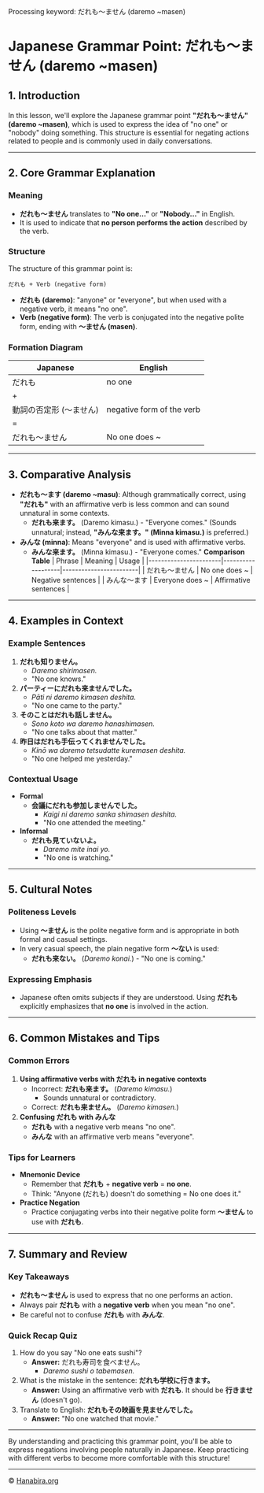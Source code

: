 Processing keyword: だれも～ません (daremo ~masen)
# Japanese Grammar Point: だれも～ません (daremo ~masen)

## 1. Introduction
In this lesson, we'll explore the Japanese grammar point **"だれも～ません" (daremo ~masen)**, which is used to express the idea of "no one" or "nobody" doing something. This structure is essential for negating actions related to people and is commonly used in daily conversations.

---
## 2. Core Grammar Explanation
### Meaning
- **だれも～ません** translates to **"No one..."** or **"Nobody..."** in English.
- It is used to indicate that **no person performs the action** described by the verb.
### Structure
The structure of this grammar point is:
```plaintext
だれも + Verb (negative form)
```
- **だれも (daremo)**: "anyone" or "everyone", but when used with a negative verb, it means "no one".
- **Verb (negative form)**: The verb is conjugated into the negative polite form, ending with **～ません (masen)**.
### Formation Diagram
| Japanese             | English                      |
|----------------------|------------------------------|
| だれも                | no one                        |
| +                    |                              |
| 動詞の否定形 (～ません) | negative form of the verb     |
| =                    |                              |
| だれも～ません          | No one does ~                |
---
## 3. Comparative Analysis
- **だれも～ます (daremo ~masu)**: Although grammatically correct, using **"だれも"** with an affirmative verb is less common and can sound unnatural in some contexts.
  - **だれも来ます。** (Daremo kimasu.) - "Everyone comes." (Sounds unnatural; instead, **"みんな来ます。" (Minna kimasu.)** is preferred.)
- **みんな (minna)**: Means "everyone" and is used with affirmative verbs.
  - **みんな来ます。** (Minna kimasu.) - "Everyone comes."
**Comparison Table**
| Phrase                | Meaning           | Usage                  |
|-----------------------|-------------------|------------------------|
| だれも～ません          | No one does ~     | Negative sentences     |
| みんな～ます            | Everyone does ~   | Affirmative sentences  |
---
## 4. Examples in Context
### Example Sentences
1. **だれも知りません。**
   - *Daremo shirimasen.*
   - "No one knows."
2. **パーティーにだれも来ませんでした。**
   - *Pāti ni daremo kimasen deshita.*
   - "No one came to the party."
3. **そのことはだれも話しません。**
   - *Sono koto wa daremo hanashimasen.*
   - "No one talks about that matter."
4. **昨日はだれも手伝ってくれませんでした。**
   - *Kinō wa daremo tetsudatte kuremasen deshita.*
   - "No one helped me yesterday."
### Contextual Usage
- **Formal**
  - **会議にだれも参加しませんでした。**
    - *Kaigi ni daremo sanka shimasen deshita.*
    - "No one attended the meeting."
- **Informal**
  - **だれも見ていないよ。**
    - *Daremo mite inai yo.*
    - "No one is watching."
---
## 5. Cultural Notes
### Politeness Levels
- Using **～ません** is the polite negative form and is appropriate in both formal and casual settings.
- In very casual speech, the plain negative form **～ない** is used:
  - **だれも来ない。** (*Daremo konai.*) - "No one is coming."
### Expressing Emphasis
- Japanese often omits subjects if they are understood. Using **だれも** explicitly emphasizes that **no one** is involved in the action.
---
## 6. Common Mistakes and Tips
### Common Errors
1. **Using affirmative verbs with だれも in negative contexts**
   - Incorrect: **だれも来ます。** (*Daremo kimasu.*)
     - Sounds unnatural or contradictory.
   - Correct: **だれも来ません。** (*Daremo kimasen.*)
2. **Confusing だれも with みんな**
   - **だれも** with a negative verb means "no one".
   - **みんな** with an affirmative verb means "everyone".
### Tips for Learners
- **Mnemonic Device**
  - Remember that **だれも** + **negative verb** = **no one**.
  - Think: "Anyone (だれも) doesn't do something = No one does it."
- **Practice Negation**
  - Practice conjugating verbs into their negative polite form **～ません** to use with **だれも**.
---
## 7. Summary and Review
### Key Takeaways
- **だれも～ません** is used to express that no one performs an action.
- Always pair **だれも** with a **negative verb** when you mean "no one".
- Be careful not to confuse **だれも** with **みんな**.
### Quick Recap Quiz
1. How do you say "No one eats sushi"?
   - **Answer:** だれも寿司を食べません。
     - *Daremo sushi o tabemasen.*
2. What is the mistake in the sentence: **だれも学校に行きます。**
   - **Answer:** Using an affirmative verb with **だれも**. It should be **行きません** (doesn't go).
3. Translate to English: **だれもその映画を見ませんでした。**
   - **Answer:** "No one watched that movie."
---
By understanding and practicing this grammar point, you'll be able to express negations involving people naturally in Japanese. Keep practicing with different verbs to become more comfortable with this structure!


---

© [Hanabira.org](https://hanabira.org)
